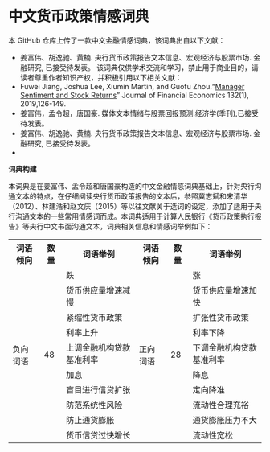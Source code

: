# 中文货币政策情感词典

本 GitHub 仓库上传了一款中文金融情感词典，该词典出自以下文献： 
- 姜富伟、胡逸驰、黄楠. 央行货币政策报告文本信息、宏观经济与股票市场. 金融研究, 已接受待发表。
该词典仅供学术交流和学习，禁止用于商业目的，请读者尊重作者知识产权，并积极引用以下相关文献：
- Fuwei Jiang, Joshua Lee, Xiumin Martin, and Guofu Zhou.“[Manager Sentiment and Stock Returns](https://www.sciencedirect.com/science/article/abs/pii/S0304405X18302770)” Journal of Financial Economics 132(1), 2019,126-149.
- 姜富伟，孟令超，唐国豪. 媒体文本情绪与股票回报预测.经济学(季刊),已接受待发表。
- 姜富伟、胡逸驰、黄楠. 央行货币政策报告文本信息、宏观经济与股票市场. 金融研究, 已接受待发表。
- 
**词典构建**

本词典是在姜富伟、孟令超和唐国豪构造的中文金融情感词典基础上，针对央行沟通文本的特点，在仔细阅读央行货币政策报告的文本后，参照冀志斌和宋清华（2012）、林建浩和赵文庆（2015）等以往文献关于选词的设定，添加了适用于央行沟通文本的一些常用情感词而成。本词典适用于计算人民银行《货币政策执行报告》等央行中文书面沟通文本，词典相关信息和情感词举例如下：

<table class="tg">
  <tr>
    <th class="tg-0lax">词语倾向</th>
    <th class="tg-0lax">数量</th>
    <th class="tg-0lax">词语举例</th>
    <th class="tg-0lax">词语倾向</th>
    <th class="tg-0lax">数量</th>
    <th class="tg-0lax">词语举例</th>
  </tr>
  <tr>
    <td class="tg-0lax" rowspan="10">负向词语</td>
    <td class="tg-0lax" rowspan="10">48</td>
    <td class="tg-0lax">跌</td>
    <td class="tg-0lax" rowspan="10">正向词语</td>
    <td class="tg-0lax" rowspan="10">28</td>
    <td class="tg-0lax">涨</td>
  </tr>
  <tr>
    <td class="tg-0lax">货币供应量增速减慢</td>
    <td class="tg-0lax">货币供应量增速加快</td>
  </tr>
  <tr>
    <td class="tg-0lax">紧缩性货币政策</td>
    <td class="tg-0lax">扩张性货币政策</td>
  </tr>
  <tr>
    <td class="tg-0lax">利率上升</td>
    <td class="tg-0lax">利率下降</td>
  </tr>
  <tr>
    <td class="tg-0lax">上调金融机构贷款基准利率</td>
    <td class="tg-0lax">下调金融机构贷款基准利率</td>
  </tr>
  <tr>
    <td class="tg-0lax">加息</td>
    <td class="tg-0lax">降息</td>
  </tr>
  <tr>
    <td class="tg-0lax">盲目进行信贷扩张</td>
    <td class="tg-0lax">定向降准</td>
  </tr>
  <tr>
    <td class="tg-0lax">防范系统性风险</td>
    <td class="tg-0lax">流动性合理充裕</td>
  </tr>
  <tr>
    <td class="tg-0lax">防止通货膨胀</td>
    <td class="tg-0lax">通货膨胀压力不大</td>
  </tr>
  <tr>
    <td class="tg-0lax">货币信贷过快增长</td>
    <td class="tg-0lax">流动性宽松</td>
</table>

